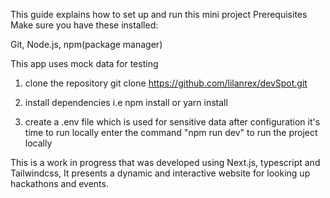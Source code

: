 This guide explains how to set up and run this mini project
Prerequisites
Make sure you have these installed:

Git, Node.js, npm(package manager)

This app uses mock data for testing

1. clone the repository 
git clone  https://github.com/lilanrex/devSpot.git



2. install dependencies i.e npm install or yarn install


3. create a .env file which is used for sensitive data
after configuration it's time to run locally
enter the command "npm run dev" to run the project locally

This is a work in progress that was developed using Next.js, typescript and Tailwindcss, It presents a dynamic and interactive website for looking up hackathons and events. 